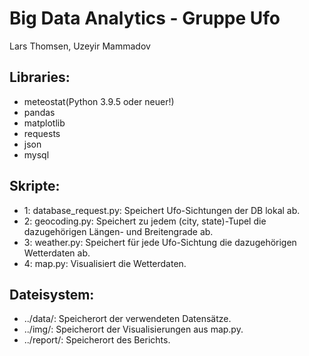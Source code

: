 # Big Data Analytics - Gruppe Ufo

Lars Thomsen, Uzeyir Mammadov

## Libraries:
* meteostat(Python 3.9.5 oder neuer!)
* pandas
* matplotlib
* requests
* json
* mysql

## Skripte:
* 1: database_request.py: Speichert Ufo-Sichtungen der DB lokal ab.
* 2: geocoding.py: Speichert zu jedem (city, state)-Tupel die dazugehörigen Längen- und Breitengrade ab.
* 3: weather.py: Speichert für jede Ufo-Sichtung die dazugehörigen Wetterdaten ab.
* 4: map.py: Visualisiert die Wetterdaten.

## Dateisystem:
* ../data/: Speicherort der verwendeten Datensätze.
* ../img/: Speicherort der Visualisierungen aus map.py.
* ../report/: Speicherort des Berichts.